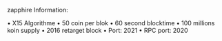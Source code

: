 zapphire Information:

• X15 Algorithme
• 50 coin per blok
• 60 second blocktime
• 100 millions koin supply
• 2016 retarget block
• Port: 2021
• RPC port: 2020
